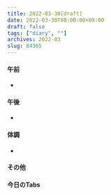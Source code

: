 ```yaml
---
title: 2022-03-30[draft]
date: 2022-03-30T00:00:00+09:00
draft: false
tags: ["diary", ""]
archives: 2022-03
slug: 84365
---
```

#### 午前
- 
#### 午後
- 
#### 体調
- 
#### その他
#### 今日のTabs